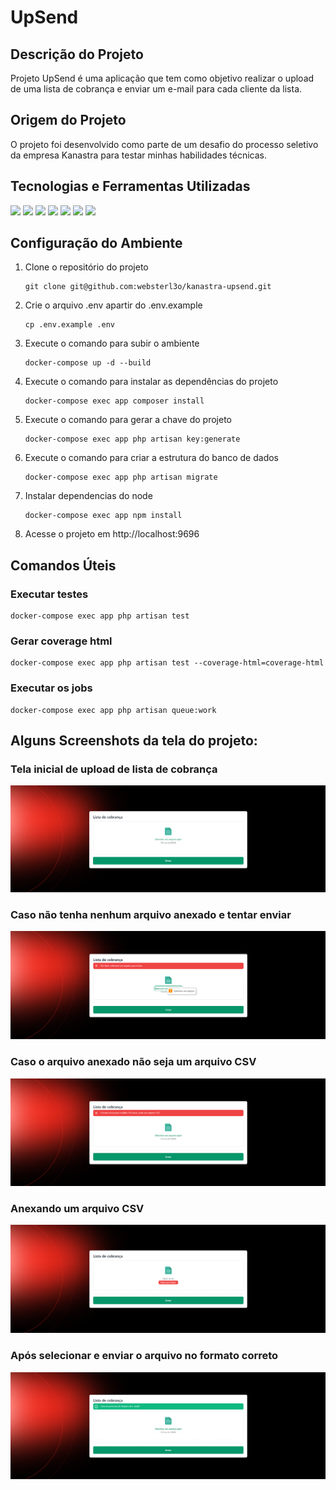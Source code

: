 # UpSend

## Descrição do Projeto
Projeto UpSend é uma aplicação que tem como objetivo realizar o upload de uma lista de cobrança e enviar um e-mail para cada cliente da lista.

## Origem do Projeto
O projeto foi desenvolvido como parte de um desafio do processo seletivo da empresa Kanastra para testar minhas habilidades técnicas.

## Tecnologias e Ferramentas Utilizadas

<div align="left">
    <img src="https://img.shields.io/badge/-Docker-%23fff?style=for-the-badge&logo=docker&logoColor=2496ED" target="_blank">
    <img src="https://img.shields.io/badge/-PHP-%23fff?style=for-the-badge&logo=php&logoColor=777BB4" target="_blank">
    <img src="https://img.shields.io/badge/-Laravel-%23fff?style=for-the-badge&logo=laravel&logoColor=FF2D20" target="_blank">
    <img src="https://img.shields.io/badge/-Vue.js-%23fff?style=for-the-badge&logo=vue.js&logoColor=4FC08D" target="_blank">
    <img src="https://img.shields.io/badge/-PHPUnit-%23fff?style=for-the-badge&logo=phpunit&logoColor=4FC08D" target="_blank">
    <img src="https://img.shields.io/badge/-Tailwindcss-%23fff?style=for-the-badge&logo=tailwindcss&logoColor=4FC08D" target="_blank">
    <img src="https://img.shields.io/badge/-Vite-%23fff?style=for-the-badge&logo=vite&logoColor=4FC08D" target="_blank">
</div>

## Configuração do Ambiente
1. Clone o repositório do projeto
    ```shellScript
    git clone git@github.com:websterl3o/kanastra-upsend.git
    ```
2. Crie o arquivo .env apartir do .env.example
    ```shellScript
    cp .env.example .env
    ```
3. Execute o comando para subir o ambiente
    ```shellScript
    docker-compose up -d --build
    ```
4. Execute o comando para instalar as dependências do projeto
    ```shellScript
    docker-compose exec app composer install
    ```
5. Execute o comando para gerar a chave do projeto
    ```shellScript
    docker-compose exec app php artisan key:generate
    ```
6. Execute o comando para criar a estrutura do banco de dados
    ```shellScript
    docker-compose exec app php artisan migrate
    ```
7. Instalar dependencias do node
    ```shellScript
    docker-compose exec app npm install
    ```
8. Acesse o projeto em http://localhost:9696

## Comandos Úteis
### Executar testes
```shellScript
docker-compose exec app php artisan test
```

### Gerar coverage html
```shellScript
docker-compose exec app php artisan test --coverage-html=coverage-html
```

### Executar os jobs
```shellScript
docker-compose exec app php artisan queue:work
```

## Alguns Screenshots da tela do projeto:

### Tela inicial de upload de lista de cobrança
![Tela inicial de upload de lista de cobrança](./storage/screenshots/tela-inicial.png)

### Caso não tenha nenhum arquivo anexado e tentar enviar
![Caso não tenha nenhum arquivo anexado e tentar enviar](./storage/screenshots/erro-arquivo-nao-anexado.png)

### Caso o arquivo anexado não seja um arquivo CSV
![Caso o arquivo anexado não seja um arquivo CSV](./storage/screenshots/erro-arquivo-nao-csv.png)

### Anexando um arquivo CSV
![Anexando um arquivo CSV](./storage/screenshots/anexando-arquivo-csv.png)

### Após selecionar e enviar o arquivo no formato correto
![Após selecionar e enviar o arquivo no formato correto](./storage/screenshots/arquivo-enviado-com-sucesso.png)
